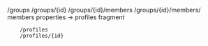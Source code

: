 /groups
/groups/{id}
/groups/{id}/members
/groups/{id}/members/ members properties -> profiles fragment

        /profiles
        /profiles/{id}
